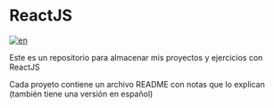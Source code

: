 # ReactJS
[![en](https://img.shields.io/badge/lang-en-green.svg)](https://github.com/Josluistanic/ReactJS/blob/main/README.md)

Este es un repositorio para almacenar mis proyectos y ejercicios con ReactJS

Cada proyeto contiene un archivo README con notas que lo explican (también tiene una versión en español)
